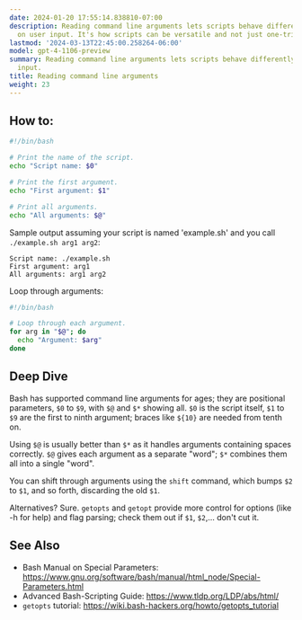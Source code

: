 ```yaml
---
date: 2024-01-20 17:55:14.838810-07:00
description: Reading command line arguments lets scripts behave differently based
  on user input. It's how scripts can be versatile and not just one-trick ponies.
lastmod: '2024-03-13T22:45:00.258264-06:00'
model: gpt-4-1106-preview
summary: Reading command line arguments lets scripts behave differently based on user
  input.
title: Reading command line arguments
weight: 23
---
```


## How to:
```Bash
#!/bin/bash

# Print the name of the script.
echo "Script name: $0"

# Print the first argument.
echo "First argument: $1"

# Print all arguments.
echo "All arguments: $@"
```

Sample output assuming your script is named 'example.sh' and you call `./example.sh arg1 arg2`:

```
Script name: ./example.sh
First argument: arg1
All arguments: arg1 arg2
```

Loop through arguments:

```Bash
#!/bin/bash

# Loop through each argument.
for arg in "$@"; do
  echo "Argument: $arg"
done
```

## Deep Dive
Bash has supported command line arguments for ages; they are positional parameters, `$0` to `$9`, with `$@` and `$*` showing all. `$0` is the script itself, `$1` to `$9` are the first to ninth argument; braces like `${10}` are needed from tenth on.

Using `$@` is usually better than `$*` as it handles arguments containing spaces correctly. `$@` gives each argument as a separate "word"; `$*` combines them all into a single "word".

You can shift through arguments using the `shift` command, which bumps `$2` to `$1`, and so forth, discarding the old `$1`.

Alternatives? Sure. `getopts` and `getopt` provide more control for options (like -h for help) and flag parsing; check them out if `$1`, `$2`,... don't cut it.

## See Also
- Bash Manual on Special Parameters: https://www.gnu.org/software/bash/manual/html_node/Special-Parameters.html
- Advanced Bash-Scripting Guide: https://www.tldp.org/LDP/abs/html/
- `getopts` tutorial: https://wiki.bash-hackers.org/howto/getopts_tutorial
